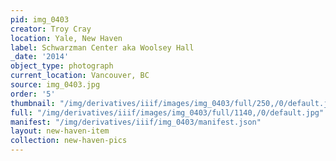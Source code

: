 ```yaml
---
pid: img_0403
creator: Troy Cray
location: Yale, New Haven
label: Schwarzman Center aka Woolsey Hall
_date: '2014'
object_type: photograph
current_location: Vancouver, BC
source: img_0403.jpg
order: '5'
thumbnail: "/img/derivatives/iiif/images/img_0403/full/250,/0/default.jpg"
full: "/img/derivatives/iiif/images/img_0403/full/1140,/0/default.jpg"
manifest: "/img/derivatives/iiif/img_0403/manifest.json"
layout: new-haven-item
collection: new-haven-pics
---
```

